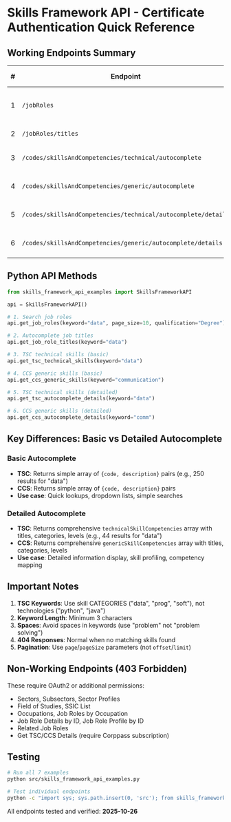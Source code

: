 # Skills Framework API - Certificate Authentication Quick Reference

## Working Endpoints Summary

| #   | Endpoint                                                      | Description             | Example Keyword  | Returns                                                   |
| --- | ------------------------------------------------------------- | ----------------------- | ---------------- | --------------------------------------------------------- |
| 1   | `/jobRoles`                                                   | Search job roles        | `keyword="data"` | Job roles with titles, descriptions, sectors              |
| 2   | `/jobRoles/titles`                                            | Autocomplete job titles | `keyword="data"` | Up to 5 matching job role titles                          |
| 3   | `/codes/skillsAndCompetencies/technical/autocomplete`         | TSC skill codes         | `keyword="data"` | TSC codes like "Data Analysis-2" (250 results)            |
| 4   | `/codes/skillsAndCompetencies/generic/autocomplete`           | CCS skill codes         | `keyword="comm"` | CCS codes like "Communication-2"                          |
| 5   | `/codes/skillsAndCompetencies/technical/autocomplete/details` | TSC detailed info       | `keyword="data"` | Detailed TSC with titles, categories, levels (44 results) |
| 6   | `/codes/skillsAndCompetencies/generic/autocomplete/details`   | CCS detailed info       | `keyword="comm"` | Detailed CCS with titles, categories, levels              |

## Python API Methods

```python
from skills_framework_api_examples import SkillsFrameworkAPI

api = SkillsFrameworkAPI()

# 1. Search job roles
api.get_job_roles(keyword="data", page_size=10, qualification="Degree")

# 2. Autocomplete job titles
api.get_job_role_titles(keyword="data")

# 3. TSC technical skills (basic)
api.get_tsc_technical_skills(keyword="data")

# 4. CCS generic skills (basic)
api.get_ccs_generic_skills(keyword="communication")

# 5. TSC technical skills (detailed)
api.get_tsc_autocomplete_details(keyword="data")

# 6. CCS generic skills (detailed)
api.get_ccs_autocomplete_details(keyword="comm")
```

## Key Differences: Basic vs Detailed Autocomplete

### Basic Autocomplete

- **TSC**: Returns simple array of `{code, description}` pairs (e.g., 250 results for "data")
- **CCS**: Returns simple array of `{code, description}` pairs
- **Use case**: Quick lookups, dropdown lists, simple searches

### Detailed Autocomplete

- **TSC**: Returns comprehensive `technicalSkillCompetencies` array with titles, categories, levels (e.g., 44 results for "data")
- **CCS**: Returns comprehensive `genericSkillCompetencies` array with titles, categories, levels
- **Use case**: Detailed information display, skill profiling, competency mapping

## Important Notes

1. **TSC Keywords**: Use skill CATEGORIES ("data", "prog", "soft"), not technologies ("python", "java")
2. **Keyword Length**: Minimum 3 characters
3. **Spaces**: Avoid spaces in keywords (use "problem" not "problem solving")
4. **404 Responses**: Normal when no matching skills found
5. **Pagination**: Use `page`/`pageSize` parameters (not `offset`/`limit`)

## Non-Working Endpoints (403 Forbidden)

These require OAuth2 or additional permissions:

- Sectors, Subsectors, Sector Profiles
- Field of Studies, SSIC List
- Occupations, Job Roles by Occupation
- Job Role Details by ID, Job Role Profile by ID
- Related Job Roles
- Get TSC/CCS Details (require Corppass subscription)

## Testing

```bash
# Run all 7 examples
python src/skills_framework_api_examples.py

# Test individual endpoints
python -c "import sys; sys.path.insert(0, 'src'); from skills_framework_api_examples import example_1_search_job_roles; example_1_search_job_roles()"
```

All endpoints tested and verified: **2025-10-26**
